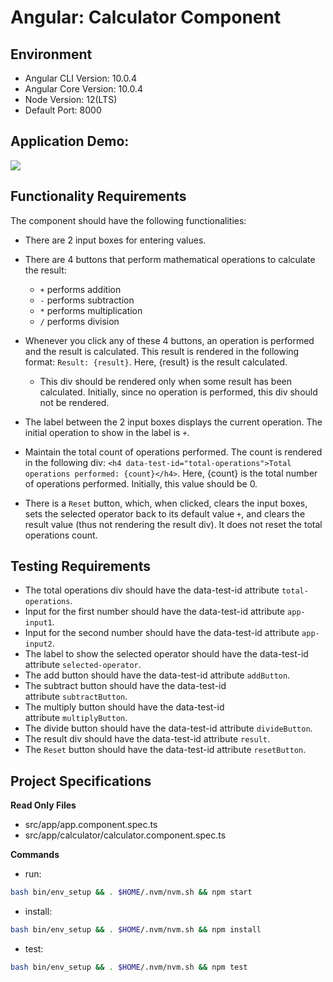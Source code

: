 # Angular: Calculator Component

## Environment 
- Angular CLI Version: 10.0.4
- Angular Core Version: 10.0.4
- Node Version: 12(LTS)
- Default Port: 8000

## Application Demo:

![](https://hrcdn.net/s3_pub/istreet-assets/DyjKYetGu_F8Hiko6qd3fw/calculator.gif)

## Functionality Requirements

The component should have the following functionalities:

- There are 2 input boxes for entering values.

- There are 4 buttons that perform mathematical operations to calculate the result:
  - `+` performs addition
  - `-` performs subtraction
  - `*` performs multiplication
  - `/` performs division

- Whenever you click any of these 4 buttons, an operation is performed and the result is calculated. This result is rendered in the following format: `Result: {result}`. Here, {result} is the result calculated.
  - This div should be rendered only when some result has been calculated. Initially, since no operation is performed, this div should not be rendered.

- The label between the 2 input boxes displays the current operation. The initial operation to show in the label is `+`.

- Maintain the total count of operations performed. The count is rendered in the following div: `<h4 data-test-id="total-operations">Total operations performed: {count}</h4>`. Here, {count} is the total number of operations performed. Initially, this value should be 0.

- There is a `Reset` button, which, when clicked, clears the input boxes, sets the selected operator back to its default value `+`, and clears the result value (thus not rendering the result div). It does not reset the total operations count.

## Testing Requirements

- The total operations div should have the data-test-id attribute `total-operations`.
- Input for the first number should have the data-test-id attribute `app-input1`.
- Input for the second number should have the data-test-id attribute `app-input2`.
- The label to show the selected operator should have the data-test-id attribute `selected-operator`.
- The add button should have the data-test-id attribute `addButton`.
- The subtract button should have the data-test-id attribute `subtractButton`.
- The multiply button should have the data-test-id attribute `multiplyButton`.
- The divide button should have the data-test-id attribute `divideButton`.
- The result div should have the data-test-id attribute `result`.
- The `Reset` button should have the data-test-id attribute `resetButton`.

## Project Specifications

**Read Only Files**
- src/app/app.component.spec.ts
- src/app/calculator/calculator.component.spec.ts

**Commands**
- run: 
```bash
bash bin/env_setup && . $HOME/.nvm/nvm.sh && npm start
```
- install: 
```bash
bash bin/env_setup && . $HOME/.nvm/nvm.sh && npm install
```
- test: 
```bash
bash bin/env_setup && . $HOME/.nvm/nvm.sh && npm test
```
